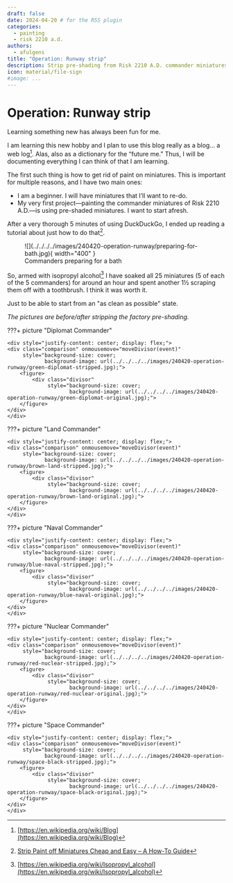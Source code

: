 ```yaml
---
draft: false
date: 2024-04-20 # for the RSS plugin
categories:
  - painting
  - risk 2210 a.d.
authors:
  - afulgens
title: "Operation: Runway strip"
description: Strip pre-shading from Risk 2210 A.D. commander miniatures
icon: material/file-sign
#image: ...
---
```


# Operation: Runway strip

Learning something new has always been fun for me.

<!-- more -->

I am learning this new hobby and I plan to use this blog really as a blog... a web log[^1].
Alas, also as a dictionary for the “future me.”
Thus, I will be documenting everything I can think of that I am learning.

The first such thing is how to get rid of paint on miniatures.
This is important for multiple reasons, and I have two main ones:

- I am a beginner. I will have miniatures that I’ll want to re-do.
- My very first project—painting the commander miniatures of Risk 2210 A.D.—is using pre-shaded miniatures. I want to start afresh.

After a very thorough 5 minutes of using DuckDuckGo, I ended up reading a tutorial about just how to do that[^2].

<figure markdown="span">
    ![](../../../../images/240420-operation-runway/preparing-for-bath.jpg){ width="400" }
    <figcaption>Commanders preparing for a bath</figcaption>
</figure>

So, armed with isopropyl alcohol[^3] I have soaked all 25 miniatures (5 of each of the 5 commanders) for around an hour and spent another 1½ scraping them off with a toothbrush.
I think it was worth it.

Just to be able to start from an "as clean as possible" state.

_The pictures are before/after stripping the factory pre-shading._

???+ picture "Diplomat Commander"

    <div style="justify-content: center; display: flex;">
    <div class="comparison" onmousemove="moveDivisor(event)"
         style="background-size: cover;
                background-image: url(../../../../images/240420-operation-runway/green-diplomat-stripped.jpg);">
        <figure>
            <div class="divisor"
                 style="background-size: cover;
                        background-image: url(../../../../images/240420-operation-runway/green-diplomat-original.jpg);">
        </figure>
    </div>
    </div>

???+ picture "Land Commander"

    <div style="justify-content: center; display: flex;">
    <div class="comparison" onmousemove="moveDivisor(event)"
         style="background-size: cover;
                background-image: url(../../../../images/240420-operation-runway/brown-land-stripped.jpg);">
        <figure>
            <div class="divisor"
                 style="background-size: cover;
                        background-image: url(../../../../images/240420-operation-runway/brown-land-original.jpg);">
        </figure>
    </div>
    </div>

???+ picture "Naval Commander"

    <div style="justify-content: center; display: flex;">
    <div class="comparison" onmousemove="moveDivisor(event)"
         style="background-size: cover;
                background-image: url(../../../../images/240420-operation-runway/blue-naval-stripped.jpg);">
        <figure>
            <div class="divisor"
                 style="background-size: cover;
                        background-image: url(../../../../images/240420-operation-runway/blue-naval-original.jpg);">
        </figure>
    </div>
    </div>

???+ picture "Nuclear Commander"

    <div style="justify-content: center; display: flex;">
    <div class="comparison" onmousemove="moveDivisor(event)"
         style="background-size: cover;
                background-image: url(../../../../images/240420-operation-runway/red-nuclear-stripped.jpg);">
        <figure>
            <div class="divisor"
                 style="background-size: cover;
                        background-image: url(../../../../images/240420-operation-runway/red-nuclear-original.jpg);">
        </figure>
    </div>
    </div>

???+ picture "Space Commander"

    <div style="justify-content: center; display: flex;">
    <div class="comparison" onmousemove="moveDivisor(event)"
         style="background-size: cover;
                background-image: url(../../../../images/240420-operation-runway/space-black-stripped.jpg);">
        <figure>
            <div class="divisor"
                 style="background-size: cover;
                        background-image: url(../../../../images/240420-operation-runway/space-black-original.jpg);">
        </figure>
    </div>
    </div>


[^1]: [https://en.wikipedia.org/wiki/Blog](https://en.wikipedia.org/wiki/Blog)
[^2]: [Strip Paint off Miniatures Cheap and Easy – A How-To Guide](https://www.fauxhammer.com/tutorials/strip-paint-off-miniatures-cheap-and-easy/)
[^3]: [https://en.wikipedia.org/wiki/Isopropyl_alcohol](https://en.wikipedia.org/wiki/Isopropyl_alcohol)

